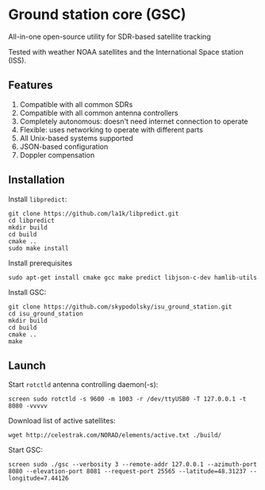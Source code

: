 # Ground station core (GSC)

All-in-one open-source utility for SDR-based satellite tracking

Tested with weather NOAA satellites and the International Space station (ISS).

## Features

1. Compatible with all common SDRs
2. Compatible with all common antenna controllers
3. Completely autonomous: doesn't need internet connection to operate
4. Flexible: uses networking to operate with different parts
5. All Unix-based systems supported
6. JSON-based configuration
7. Doppler compensation

## Installation

Install `libpredict`:
```
git clone https://github.com/la1k/libpredict.git
cd libpredict
mkdir build
cd build
cmake ..
sudo make install
```

Install prerequisites
```
sudo apt-get install cmake gcc make predict libjson-c-dev hamlib-utils
```

Install GSC:
```
git clone https://github.com/skypodolsky/isu_ground_station.git
cd isu_ground_station
mkdir build
cd build
cmake ..
make
```

## Launch

Start `rotctld` antenna controlling daemon(-s):

```
screen sudo rotctld -s 9600 -m 1003 -r /dev/ttyUSB0 -T 127.0.0.1 -t 8080 -vvvvv
```

Download list of active satellites:
```
wget http://celestrak.com/NORAD/elements/active.txt ./build/
```

Start GSC:
```
screen sudo ./gsc --verbosity 3 --remote-addr 127.0.0.1 --azimuth-port 8080 --elevation-port 8081 --request-port 25565 --latitude=48.31237 --longitude=7.44126
```
